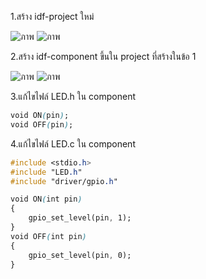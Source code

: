1.สร้าง idf-project ใหม่

![ภาพ](https://github.com/Sittinon-Sawatdemongkol/Week-02-Homework/assets/115066278/2249cbf3-87f4-4332-ab23-50a131ec9ac6)
![ภาพ](https://github.com/Sittinon-Sawatdemongkol/Week-02-Homework/assets/115066278/0a10e05b-4ab1-4b83-a4dd-4df734fd0c4b)

2.สร้าง idf-component ขึ้นใน project ที่สร้างในข้อ 1 

![ภาพ](https://github.com/Sittinon-Sawatdemongkol/Week-02-Homework/assets/115066278/1a9f634f-34ac-4e7a-8762-820e6d3e62fe)
![ภาพ](https://github.com/Sittinon-Sawatdemongkol/Week-02-Homework/assets/115066278/3b29479f-76c6-4891-8cfc-c1dad3b7f05e)

3.แก้ไขไฟล์ LED.h ใน component
```css
void ON(pin);
void OFF(pin);

```
4.แก้ไขไฟล์ LED.c ใน component
```css
#include <stdio.h>
#include "LED.h"
#include "driver/gpio.h"

void ON(int pin)
{
    gpio_set_level(pin, 1);
}
void OFF(int pin)
{
    gpio_set_level(pin, 0);
}

```
